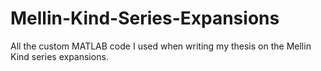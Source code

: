# Mellin-Kind-Series-Expansions
All the custom MATLAB code I used when writing my thesis on the Mellin Kind series expansions.

